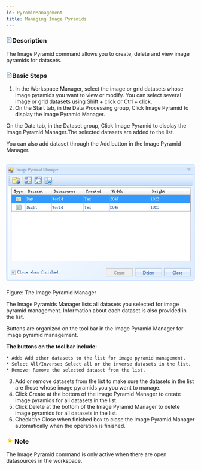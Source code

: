 ```yaml
---
id: PyromidManagement
title: Managing Image Pyramids  
---  
```

### ![](../../img/read.gif)Description

The Image Pyramid command allows you to create, delete and view image pyramids 
for datasets.

### ![](../../img/read.gif)Basic Steps

  1. In the Workspace Manager, select the image or grid datasets whose image pyramids you want to view or modify. You can select several image or grid datasets using Shift + click or Ctrl + click.
  2. On the Start tab, in the Data Processing group, Click Image Pyramid to display the Image Pyramid Manager. 

On the Data tab, in the Dataset group, Click Image Pyramid to display the 
Image Pyramid Manager.The selected datasets are added to the list.

You can also add dataset through the Add button in the Image Pyramid Manager.

![](img-en/PyromidDia.png)  
---  
Figure: The Image Pyramid Manager  
  
The Image Pyramids Manager lists all datasets you selected for image pyramid 
management. Information about each dataset is also provided in the list.

Buttons are organized on the tool bar in the Image Pyramid Manager for image 
pyramid management.

**The buttons on the tool bar include:**

    * Add: Add other datasets to the list for image pyramid management.
    * Select All/Inverse: Select all or the inverse datasets in the list.
    * Remove: Remove the selected dataset from the list.
  3. Add or remove datasets from the list to make sure the datasets in the list are those whose image pyramids you you want to manage.
  4. Click Create at the bottom of the Image Pyramid Manager to create image pyramids for all datasets in the list.
  5. Click Delete at the bottom of the Image Pyramid Manager to delete image pyramids for all datasets in the list.
  6. Check the Close when finished box to close the Image Pyramid Manager automatically when the operation is finished.

### ![](../../img/note.png)Note

The Image Pyramid command is only active when there are open datasources in the workspace.


